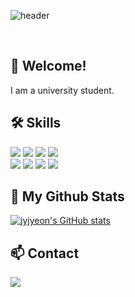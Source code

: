 <!--
**jyjyeon/jyjyeon** is a ✨ _special_ ✨ repository because its `README.md` (this file) appears on your GitHub profile.

Here are some ideas to get you started:

- 🔭 I’m currently working on ...
- 🌱 I’m currently learning ...
- 👯 I’m looking to collaborate on ...
- 🤔 I’m looking for help with ...
- 💬 Ask me about ...
- 📫 How to reach me: ...
- 😄 Pronouns: ...
- ⚡ Fun fact: ...
-->

![header](https://capsule-render.vercel.app/api?type=slice&color=gradient&height=160&section=header&text=Hi!%20I'm%20Jiyeon!&fontAlign=50&fontAlignY=70&fontSize=90&fontColor=000000)

<br>

## 💖 Welcome!
I am a university student.


## 🛠 Skills
<div align=left>
  <img src="https://img.shields.io/badge/c++-00599C?style=flat-square&logo=c++&logoColor=white">
  <img src="https://img.shields.io/badge/Flutter-02569B.svg?style=flat-square&logo=Flutter&logoColor=white">
  <img src="https://img.shields.io/badge/mysql-4479A1?style=flat-square&logo=mysql&logoColor=white">
  <img src="https://img.shields.io/badge/docker-2496ED?style=flat-square&logo=docker&logoColor=white">
  <br>

  <img src="https://img.shields.io/badge/github-181717?style=flat-square&logo=github&logoColor=white">
  <img src="https://img.shields.io/badge/slack-4A154B?style=flat-square&logo=slack&logoColor=white">
  <img src="https://img.shields.io/badge/swagger-85EA2D?style=flat-square&logo=swagger&logoColor=white">
  <img src="https://img.shields.io/badge/postman-FF6C37?style=flat-square&logo=postman&logoColor=white">
  <br>
</div>


## 🌱 My Github Stats
[![jyjyeon's GitHub stats](https://github-readme-stats.vercel.app/api?username=jyjyeon)](https://github.com/jyjyeon/github-readme-stats)


## 📫 Contact
<a href="mailto:kjy821@ewhain.net"><img src="https://img.shields.io/badge/Gmail-d14836?style=flat-square&logo=Gmail&logoColor=white&link=kjy821@ewhain.net"/></a>
